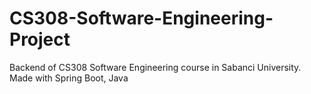 # CS308-Software-Engineering-Project
Backend of CS308 Software Engineering course in Sabanci University. Made with Spring Boot, Java
